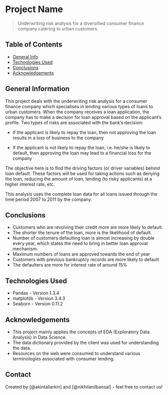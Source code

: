 # Project Name
> Underwriting risk analysis for a diversified consumer finance company catering to urban customers.

## Table of Contents
* [General Info](#general-information)
* [Technologies Used](#technologies-used)
* [Conclusions](#conclusions)
* [Acknowledgements](#acknowledgements)

## General Information
This project deals with the underwriting risk analysis for a consumer finance company which specialises in lending various types of loans to urban customers. When the company receives a loan application, the company has to make a decision for loan approval based on the applicant’s profile. Two types of risks are associated with the bank’s decision:

* If the applicant is likely to repay the loan, then not approving the loan results in a loss of business to the company

* If the applicant is not likely to repay the loan, i.e. he/she is likely to default, then approving the loan may lead to a financial loss for the company

The objective here is to find the driving factors (or driver variables) behind loan default. These factors will be used for taking actions such as denying the loan, reducing the amount of loan, lending (to risky applicants) at a higher interest rate, etc.

This analysis uses the complete loan data for all loans issued through the time period 2007 to 2011 by the company.


## Conclusions
- Customers who are revolving their credit more are more likely to default.
- The shorter the tenure of the loan, more is the likelihood of default.
- Number of customers defaulting loan is almost increasing by double every year, which states the need to bring in better loan approval mechanism.
- Maximum numbers of loans are approved towards the end of year
- Customers with previous bankruptcy records are more likely to default
- The defaulters are more for interest rate of around 15%

## Technologies Used
- Pandas - Version 1.3.4
- matplotlib - Version 3.4.3
- Seaborn - Version 0.11.2

## Acknowledgements
- This project mainly applies the concepts of EDA (Exploratory Data Analysis) in Data Science.
- The data dictionary provided by the client was used for understanding the data.
- Resources on the web were consumed to understand various terminologies associated with consumer lending.

## Contact
Created by [@akintaliarkin] and [@nikhilanilbansal] - feel free to contact us!


<!-- Optional -->
<!-- ## License -->
<!-- This project is open source and available under the [... License](). -->

<!-- You don't have to include all sections - just the one's relevant to your project -->
